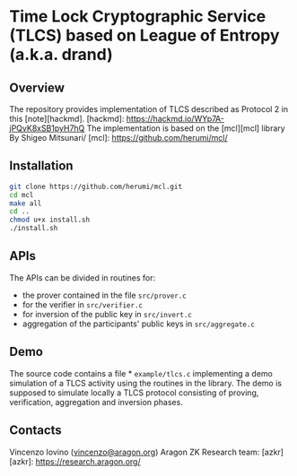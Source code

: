 # Time Lock Cryptographic Service (TLCS) based on League of Entropy (a.k.a. drand)
## Overview
The repository provides implementation of TLCS described as Protocol 2 in this [note][hackmd].
[hackmd]: https://hackmd.io/WYp7A-jPQvK8xSB1pyH7hQ
The implementation is based on the [mcl][mcl] library By Shigeo Mitsunari/
[mcl]: https://github.com/herumi/mcl/
## Installation
```bash
git clone https://github.com/herumi/mcl.git
cd mcl
make all
cd ..
chmod u+x install.sh
./install.sh
```
## APIs

The APIs can be divided in routines for:
* the prover contained in the file `src/prover.c`
* for the verifier in `src/verifier.c`
* for inversion of the public key in `src/invert.c`
* aggregation of the participants' public keys in `src/aggregate.c` 

## Demo
The source code contains a file * `example/tlcs.c` implementing a demo simulation of a TLCS activity using the routines in the library. 
 The demo is supposed to simulate locally a TLCS protocol consisting of proving, verification, aggregation and inversion phases.
## Contacts

Vincenzo Iovino (vincenzo@aragon.org)
Aragon ZK Research team: [azkr]
[azkr]: https://research.aragon.org/
